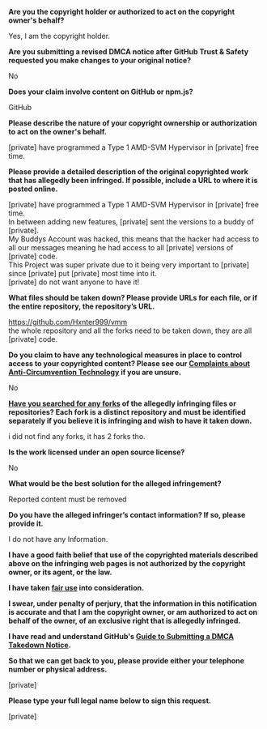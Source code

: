 **Are you the copyright holder or authorized to act on the copyright owner's behalf?**

Yes, I am the copyright holder.

**Are you submitting a revised DMCA notice after GitHub Trust & Safety requested you make changes to your original notice?**

No

**Does your claim involve content on GitHub or npm.js?**

GitHub

**Please describe the nature of your copyright ownership or authorization to act on the owner's behalf.**

[private] have programmed a Type 1 AMD-SVM Hypervisor in [private] free time.

**Please provide a detailed description of the original copyrighted work that has allegedly been infringed. If possible, include a URL to where it is posted online.**

[private] have programmed a Type 1 AMD-SVM Hypervisor in [private] free time.  
In between adding new features, [private] sent the versions to a buddy of [private].  
My Buddys Account was hacked, this means that the hacker had access to all our messages meaning he had access to all [private] versions of [private] code.  
This Project was super private due to it being very important to [private] since [private] put [private] most time into it.  
[private] do not want anyone to have it!

**What files should be taken down? Please provide URLs for each file, or if the entire repository, the repository’s URL.**

https://github.com/Hxnter999/vmm  
the whole repository and all the forks need to be taken down, they are all [private] code.

**Do you claim to have any technological measures in place to control access to your copyrighted content? Please see our <a href="https://docs.github.com/articles/guide-to-submitting-a-dmca-takedown-notice#complaints-about-anti-circumvention-technology">Complaints about Anti-Circumvention Technology</a> if you are unsure.**

No

**<a href="https://docs.github.com/articles/dmca-takedown-policy#b-what-about-forks-or-whats-a-fork">Have you searched for any forks</a> of the allegedly infringing files or repositories? Each fork is a distinct repository and must be identified separately if you believe it is infringing and wish to have it taken down.**

i did not find any forks, it has 2 forks tho.

**Is the work licensed under an open source license?**

No

**What would be the best solution for the alleged infringement?**

Reported content must be removed

**Do you have the alleged infringer’s contact information? If so, please provide it.**

I do not have any Information.

**I have a good faith belief that use of the copyrighted materials described above on the infringing web pages is not authorized by the copyright owner, or its agent, or the law.**

**I have taken <a href="https://www.lumendatabase.org/topics/22">fair use</a> into consideration.**

**I swear, under penalty of perjury, that the information in this notification is accurate and that I am the copyright owner, or am authorized to act on behalf of the owner, of an exclusive right that is allegedly infringed.**

**I have read and understand GitHub's <a href="https://docs.github.com/articles/guide-to-submitting-a-dmca-takedown-notice/">Guide to Submitting a DMCA Takedown Notice</a>.**

**So that we can get back to you, please provide either your telephone number or physical address.**

[private]

**Please type your full legal name below to sign this request.**

[private]
